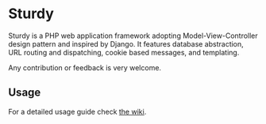 # Sturdy

Sturdy is a PHP web application framework adopting Model-View-Controller design pattern and inspired by Django. It features database abstraction, URL routing and dispatching, cookie based messages, and templating.

Any contribution or feedback is very welcome.

## Usage

For a detailed usage guide check [the wiki](https://github.com/ogoregen/sturdy/wiki).
